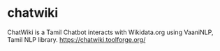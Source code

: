 # chatwiki
ChatWiki is a Tamil Chatbot interacts with Wikidata.org using VaaniNLP, Tamil NLP library. https://chatwiki.toolforge.org/
